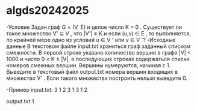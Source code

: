 # algds20242025
-Условие
Задан граф G = (V, E) и целое число K > 0 . Существует ли такое множество V' ⊆ V , что
|V'| ≤ K и если (u,v) ∈ E , то выполняется, по крайней мере одно из условий u ∈ V ' или
v ∈ V '?
-Исходные данные
В текстовом файле input.txt храниться граф заданный списком смежности. В первой строке
указано количество вершин в графе |V| < 1000 и число 0 < K ≤ |V|, в последующих
строках содержаться списки номеров смежных вершин. Вершины нумеруются, начиная с 1.
Выведите в текстовый файл output.txt номера вершин входящих в множество V' . Если
такого множества построить нельзя выведите 0.

-Пример
input.txt:
3 1
2 3
1 3
1 2

output.txt
1
